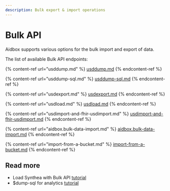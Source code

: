 ```yaml
---
description: Bulk export & import operations
---
```


# Bulk API

Aidbox supports various options for the bulk import and export of data.

The list of available Bulk API endpoints:

{% content-ref url="usddump.md" %}
[usddump.md](usddump.md)
{% endcontent-ref %}

{% content-ref url="usddump-sql.md" %}
[usddump-sql.md](usddump-sql.md)
{% endcontent-ref %}

{% content-ref url="usdexport.md" %}
[usdexport.md](usdexport.md)
{% endcontent-ref %}

{% content-ref url="usdload.md" %}
[usdload.md](usdload.md)
{% endcontent-ref %}

{% content-ref url="usdimport-and-fhir-usdimport.md" %}
[usdimport-and-fhir-usdimport.md](usdimport-and-fhir-usdimport.md)
{% endcontent-ref %}

{% content-ref url="aidbox.bulk-data-import.md" %}
[aidbox.bulk-data-import.md](aidbox.bulk-data-import.md)
{% endcontent-ref %}

{% content-ref url="import-from-a-bucket.md" %}
[import-from-a-bucket.md](import-from-a-bucket.md)
{% endcontent-ref %}

## Read more

* Load Synthea with Bulk API [tutorial](synthea-by-bulk-api.md)
* $dump-sql for analytics [tutorial](usddump-sql-tutorial.md)
